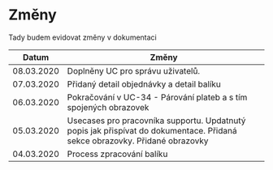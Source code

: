 # Změny

Tady budem evidovat změny v dokumentaci

| Datum      | Změny           |
| ---------- |-----------------|
| 08.03.2020 |Doplněny UC pro správu uživatelů.|
| 07.03.2020 |Přidaný detail objednávky a detail balíku|
| 06.03.2020 |Pokračování v UC-34 - Párování plateb a s tím spojených obrazovek|
| 05.03.2020 | Usecases pro pracovníka supportu. Updatnutý popis jak přispívat do dokumentace. Přidaná sekce obrazovky. Přidané obrazovky |
| 04.03.2020 | Process zpracování balíku |

